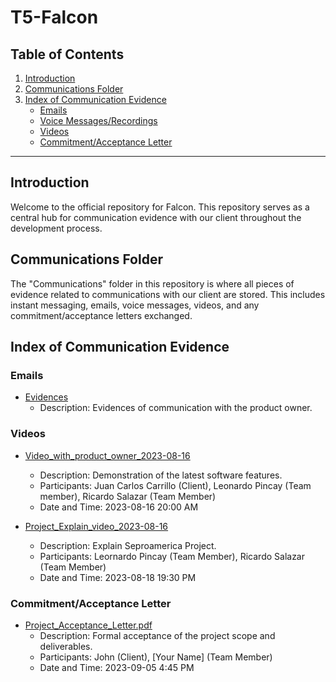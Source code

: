 # T5-Falcon

## Table of Contents

1. [Introduction](#introduction)
2. [Communications Folder](#communications-folder)
3. [Index of Communication Evidence](#index-of-communication-evidence)
   - [Emails](#emails)
   - [Voice Messages/Recordings](#voice-messagesrecordings)
   - [Videos](#videos)
   - [Commitment/Acceptance Letter](#commitmentacceptance-letter)


---

## Introduction

Welcome to the official repository for Falcon. This repository serves as a central hub for communication evidence with our client throughout the development process.

## Communications Folder

The "Communications" folder in this repository is where all pieces of evidence related to communications with our client are stored. This includes instant messaging, emails, voice messages, videos, and any commitment/acceptance letters exchanged.

## Index of Communication Evidence

### Emails

- [Evidences](communications/emails)
  - Description: Evidences of communication with the product owner.



### Videos

- [Video_with_product_owner_2023-08-16](https://youtu.be/vnjxrKBM2LY)
  - Description: Demonstration of the latest software features.
  - Participants: Juan Carlos Carrillo (Client), Leonardo Pincay (Team member), Ricardo Salazar (Team Member)
  - Date and Time: 2023-08-16 20:00 AM

- [Project_Explain_video_2023-08-16](https://youtu.be/V_f8V-RYIbE)
  - Description: Explain Seproamerica Project.
  - Participants: Leornardo Pincay (Team Member), Ricardo Salazar (Team Member)
  - Date and Time: 2023-08-18 19:30 PM

### Commitment/Acceptance Letter

- [Project_Acceptance_Letter.pdf](communications/commitment_acceptance/Project_Acceptance_Letter.pdf)
  - Description: Formal acceptance of the project scope and deliverables.
  - Participants: John (Client), [Your Name] (Team Member)
  - Date and Time: 2023-09-05 4:45 PM

